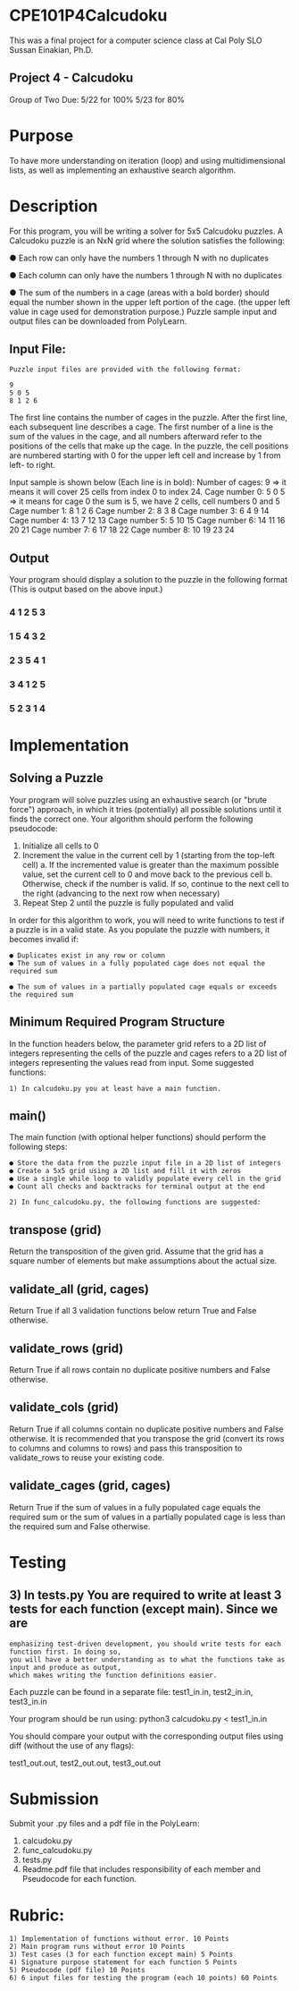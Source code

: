 # CPE101P4Calcudoku
This was a final project for a computer science class at Cal Poly SLO Sussan Einakian, Ph.D.


## Project 4 - Calcudoku 

Group of Two
Due: 5/22 for 100%
5/23 for 80%

# Purpose

To have more understanding on iteration (loop) and using multidimensional lists, as well as implementing
an exhaustive search algorithm.

# Description

For this program, you will be writing a solver for 5x5 Calcudoku puzzles. A Calcudoku puzzle is an NxN
grid where the solution satisfies the following:

● Each row can only have the numbers 1 through N with no duplicates

● Each column can only have the numbers 1 through N with no duplicates

● The sum of the numbers in a cage (areas with a bold border) should equal the number shown in the
upper left portion of the cage. (the upper left value in cage used for demonstration purpose.)
Puzzle sample input and output files can be downloaded from PolyLearn.

## Input File:

```
Puzzle input files are provided with the following format:
```
```
9
5 0 5
8 1 2 6
```

The first line contains the number of cages in the puzzle. After the first line, each subsequent line describes
a cage. The first number of a line is the sum of the values in the cage, and all numbers afterward refer to
the positions of the cells that make up the cage. In the puzzle, the cell positions are numbered starting with
0 for the upper left cell and increase by 1 from left- to right.

Input sample is shown below (Each line is in bold):
Number of cages: 9 => it means it will cover 25 cells from index 0 to index 24.
Cage number 0: 5 0 5 => it means for cage 0 the sum is 5, we have 2 cells, cell numbers 0 and 5
Cage number 1: 8 1 2 6
Cage number 2: 8 3 8
Cage number 3: 6 4 9 14
Cage number 4: 13 7 12 13
Cage number 5: 5 10 15
Cage number 6: 14 11 16 20 21
Cage number 7: 6 17 18 22
Cage number 8: 10 19 23 24

## Output

Your program should display a solution to the puzzle in the following format (This is output based on the
above input.)

### 4 1 2 5 3

### 1 5 4 3 2

### 2 3 5 4 1

### 3 4 1 2 5

### 5 2 3 1 4

# Implementation

## Solving a Puzzle

Your program will solve puzzles using an exhaustive search (or "brute force") approach, in which it tries
(potentially) all possible solutions until it finds the correct one. Your algorithm should perform the
following pseudocode:

1. Initialize all cells to 0
2. Increment the value in the current cell by 1 (starting from the top-left cell)
    a. If the incremented value is greater than the maximum possible value, set the current cell to
       0 and move back to the previous cell
    b. Otherwise, check if the number is valid. If so, continue to the next cell to the right
       (advancing to the next row when necessary)
3. Repeat Step 2 until the puzzle is fully populated and valid

In order for this algorithm to work, you will need to write functions to test if a puzzle is in a valid state. As
you populate the puzzle with numbers, it becomes invalid if:

```
● Duplicates exist in any row or column
● The sum of values in a fully populated cage does not equal the required sum
```

```
● The sum of values in a partially populated cage equals or exceeds the required sum
```
## Minimum Required Program Structure

In the function headers below, the parameter grid refers to a 2D list of integers representing the cells of the
puzzle and cages refers to a 2D list of integers representing the values read from input. Some suggested
functions:

```
1) In calcudoku.py you at least have a main function.
```
## main()

The main function (with optional helper functions) should perform the following steps:

```
● Store the data from the puzzle input file in a 2D list of integers
● Create a 5x5 grid using a 2D list and fill it with zeros
● Use a single while loop to validly populate every cell in the grid
● Count all checks and backtracks for terminal output at the end
```
```
2) In func_calcudoku.py, the following functions are suggested:
```
## transpose (grid)

Return the transposition of the given grid. Assume that the grid has a square number of elements but make
assumptions about the actual size.

## validate_all (grid, cages)

Return True if all 3 validation functions below return True and False otherwise.

## validate_rows (grid)

Return True if all rows contain no duplicate positive numbers and False otherwise.

## validate_cols (grid)

Return True if all columns contain no duplicate positive numbers and False otherwise. It is recommended
that you transpose the grid (convert its rows to columns and columns to rows) and pass this transposition
to validate_rows to reuse your existing code.

## validate_cages (grid, cages)

Return True if the sum of values in a fully populated cage equals the required sum or the sum of values in
a partially populated cage is less than the required sum and False otherwise.

# Testing

## 3) In tests.py You are required to write at least 3 tests for each function (except main). Since we are

```
emphasizing test-driven development, you should write tests for each function first. In doing so,
you will have a better understanding as to what the functions take as input and produce as output,
which makes writing the function definitions easier.
```
Each puzzle can be found in a separate file:
test1_in.in, test2_in.in, test3_in.in


Your program should be run using:
python3 calcudoku.py < test1_in.in

You should compare your output with the corresponding output files using diff (without the use of any
flags):

test1_out.out, test2_out.out, test3_out.out

# Submission

Submit your .py files and a pdf file in the PolyLearn:
1) calcudoku.py
2) func_calcudoku.py
3) tests.py
4) Readme.pdf file that includes responsibility of each member and Pseudocode for each function.

# Rubric:

```
1) Implementation of functions without error. 10 Points
2) Main program runs without error 10 Points
3) Test cases (3 for each function except main) 5 Points
4) Signature purpose statement for each function 5 Points
5) Pseudocode (pdf file) 10 Points
6) 6 input files for testing the program (each 10 points) 60 Points
```

